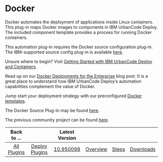 
# Docker

Docker automates the deployment of applications inside Linux containers. This plug-in maps Docker images to components in IBM UrbanCode Deploy. The included component template provides a process for running Docker containers.

This automation plug-in requires the Docker source configuration plug-in. The IBM-supported source config plug-in is available [here](https://urbancode.github.io/IBM-UCx-PLUGIN-DOCS/UCD/DockerSourceConfig/ "Docker Source Config Plugin").

Unsure where to begin? Visit [Getting Started with IBM UrbanCode Deploy and Containers](https://community.ibm.com/community/user/wasdevops/blogs/osman-burucu/2022/07/22/getting-started-with-urbancode-deploy-and-containe/).

Read up on our [Docker Deployments for the Enterprise](https://community.ibm.com/community/user/wasdevops/blogs/laurel-dickson-bull1/2022/07/26/docker-deployments-for-the-enterprise) blog post. It is a great place to understand how IBM UrbanCode Deploy’s automation capabilities complement the value of Docker.

Jump start your deployment strategy with our preconfigured [Docker templates](https://github.com/IBM-UrbanCode/Templates-UCD).

The Docker Source Plug-in may be found [here](https://urbancode.github.io/IBM-UCx-PLUGIN-DOCS/UCD/DockerSourceConfig/ "Docker Source Plugin").

The previous community project can be found [here](https://urbancode.github.io/IBM-UCx-PLUGIN-DOCS/UCD/DockerSourceConfig/overview.html "Docker Community Plugin").

|Back to ...||Latest Version||||
| :---: | :---: | :---: | :---: | :---: | :---: |
|[All Plugins](../../index.md)|[Deploy Plugins](../README.md)|[10.950098](https://raw.githubusercontent.com/UrbanCode/IBM-UCD-PLUGINS/main/files/docker-plugin/docker-plugin-10.950098.zip)|[Overview](overview.md)|[Steps](steps.md)|[Downloads](downloads.md)|
